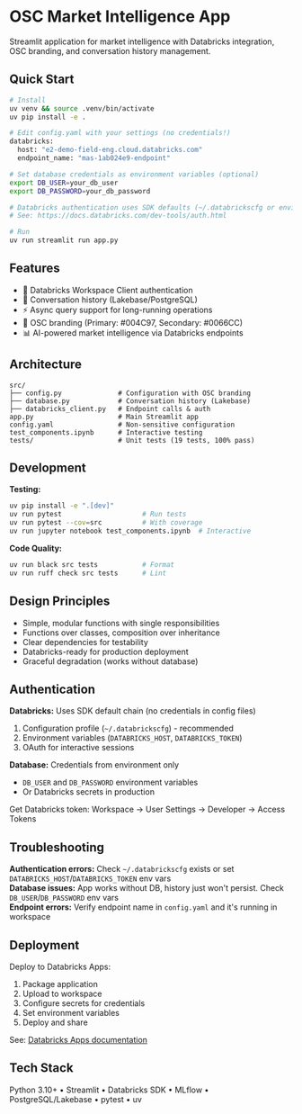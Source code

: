 # OSC Market Intelligence App

Streamlit application for market intelligence with Databricks integration, OSC branding, and conversation history management.

## Quick Start

```bash
# Install
uv venv && source .venv/bin/activate
uv pip install -e .

# Edit config.yaml with your settings (no credentials!)
databricks:
  host: "e2-demo-field-eng.cloud.databricks.com"
  endpoint_name: "mas-1ab024e9-endpoint"

# Set database credentials as environment variables (optional)
export DB_USER=your_db_user
export DB_PASSWORD=your_db_password

# Databricks authentication uses SDK defaults (~/.databrickscfg or environment)
# See: https://docs.databricks.com/dev-tools/auth.html

# Run
uv run streamlit run app.py
```

## Features

- 🔐 Databricks Workspace Client authentication
- 💬 Conversation history (Lakebase/PostgreSQL)
- ⚡ Async query support for long-running operations
- 🎨 OSC branding (Primary: #004C97, Secondary: #0066CC)
- 📊 AI-powered market intelligence via Databricks endpoints

## Architecture

```
src/
├── config.py              # Configuration with OSC branding
├── database.py            # Conversation history (Lakebase)
├── databricks_client.py   # Endpoint calls & auth
app.py                     # Main Streamlit app
config.yaml                # Non-sensitive configuration
test_components.ipynb      # Interactive testing
tests/                     # Unit tests (19 tests, 100% pass)
```

## Development

**Testing:**
```bash
uv pip install -e ".[dev]"
uv run pytest                    # Run tests
uv run pytest --cov=src          # With coverage
uv run jupyter notebook test_components.ipynb  # Interactive
```

**Code Quality:**
```bash
uv run black src tests           # Format
uv run ruff check src tests      # Lint
```

## Design Principles

- Simple, modular functions with single responsibilities
- Functions over classes, composition over inheritance
- Clear dependencies for testability
- Databricks-ready for production deployment
- Graceful degradation (works without database)

## Authentication

**Databricks:** Uses SDK default chain (no credentials in config files)
1. Configuration profile (`~/.databrickscfg`) - recommended
2. Environment variables (`DATABRICKS_HOST`, `DATABRICKS_TOKEN`)
3. OAuth for interactive sessions

**Database:** Credentials from environment only
- `DB_USER` and `DB_PASSWORD` environment variables
- Or Databricks secrets in production

Get Databricks token: Workspace → User Settings → Developer → Access Tokens

## Troubleshooting

**Authentication errors:** Check `~/.databrickscfg` exists or set `DATABRICKS_HOST`/`DATABRICKS_TOKEN` env vars  
**Database issues:** App works without DB, history just won't persist. Check `DB_USER`/`DB_PASSWORD` env vars  
**Endpoint errors:** Verify endpoint name in `config.yaml` and it's running in workspace  

## Deployment

Deploy to Databricks Apps:
1. Package application
2. Upload to workspace
3. Configure secrets for credentials
4. Set environment variables
5. Deploy and share

See: [Databricks Apps documentation](https://docs.databricks.com/apps/index.html)

## Tech Stack

Python 3.10+ • Streamlit • Databricks SDK • MLflow • PostgreSQL/Lakebase • pytest • uv
